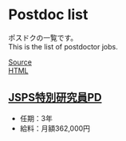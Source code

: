 # Postdoc list

ポスドクの一覧です。  
This is the list of postdoctor jobs.

[Source](https://github.com/kazumaemoto/postdoc-list)  
[HTML](https://kazumaemoto.github.io/postdoc-list/)

## [JSPS特別研究員PD](https://www.jsps.go.jp/j-pd/index.html)

- 任期：3年
- 給料：月額362,000円
